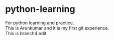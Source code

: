 # python-learning
For python learning and practice.<br>
This is Arunkumar and it is my first git experience.<br>
This is branch4 edit.
